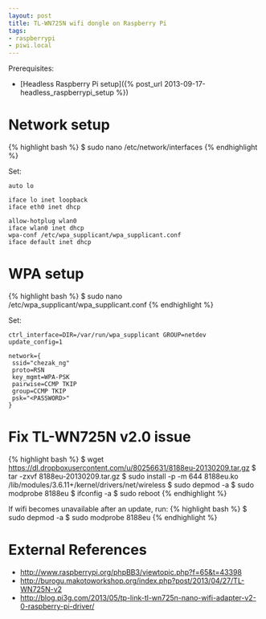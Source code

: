 ```yaml
---
layout: post
title: TL-WN725N wifi dongle on Raspberry Pi
tags:
- raspberrypi
- piwi.local
---
```


Prerequisites:

- [Headless Raspberry Pi setup]({% post_url 2013-09-17-headless_raspberrypi_setup %})

Network setup
=============

{% highlight bash %}
$ sudo nano /etc/network/interfaces
{% endhighlight %}

Set:

```
auto lo

iface lo inet loopback
iface eth0 inet dhcp

allow-hotplug wlan0
iface wlan0 inet dhcp
wpa-conf /etc/wpa_supplicant/wpa_supplicant.conf
iface default inet dhcp
```

WPA setup
=========

{% highlight bash %}
$ sudo nano /etc/wpa_supplicant/wpa_supplicant.conf
{% endhighlight %}

Set:

```
ctrl_interface=DIR=/var/run/wpa_supplicant GROUP=netdev
update_config=1

network={
 ssid="chezak_ng"
 proto=RSN
 key_mgmt=WPA-PSK
 pairwise=CCMP TKIP
 group=CCMP TKIP
 psk="<PASSWORD>"
}
```

Fix TL-WN725N v2.0 issue
========================

{% highlight bash %}
$ wget https://dl.dropboxusercontent.com/u/80256631/8188eu-20130209.tar.gz
$ tar -zxvf 8188eu-20130209.tar.gz
$ sudo install -p -m 644 8188eu.ko /lib/modules/3.6.11+/kernel/drivers/net/wireless
$ sudo depmod -a
$ sudo modprobe 8188eu
$ ifconfig -a
$ sudo reboot
{% endhighlight %}

If wifi becomes unavailable after an update, run:
{% highlight bash %}
$ sudo depmod -a
$ sudo modprobe 8188eu
{% endhighlight %}


External References
===================

- <http://www.raspberrypi.org/phpBB3/viewtopic.php?f=65&t=43398>
- <http://burogu.makotoworkshop.org/index.php?post/2013/04/27/TL-WN725N-v2>
- <http://blog.pi3g.com/2013/05/tp-link-tl-wn725n-nano-wifi-adapter-v2-0-raspberry-pi-driver/>
